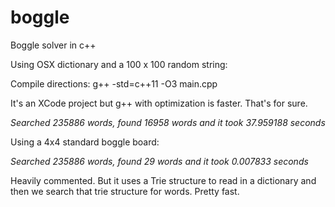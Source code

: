 # boggle
Boggle solver in c++

Using OSX dictionary and a 100 x 100 random string:

Compile directions: g++ -std=c++11 -O3 main.cpp

It's an XCode project but g++ with optimization is faster. That's for sure.

*Searched 235886 words, found 16958 words and it took 37.959188 seconds*


Using a 4x4 standard boggle board:

*Searched 235886 words, found 29 words and it took 0.007833 seconds*


Heavily commented. But it uses a Trie structure to read in a dictionary and then we search that trie structure for words. Pretty fast. 





